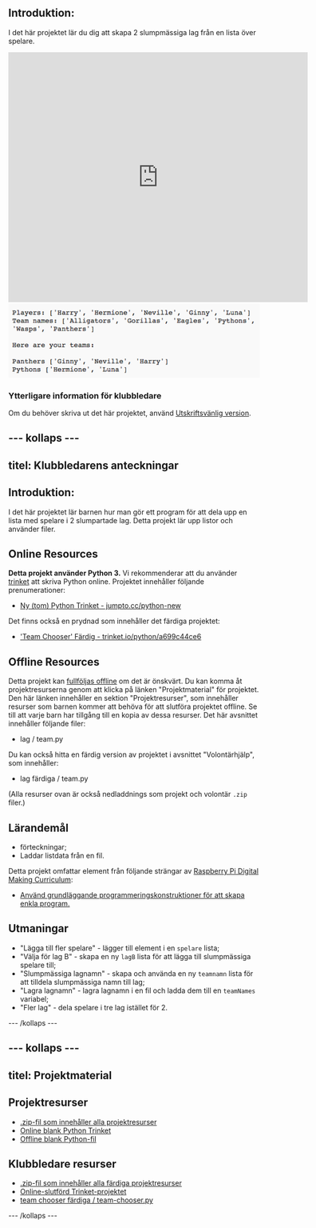 ## Introduktion:

I det här projektet lär du dig att skapa 2 slumpmässiga lag från en lista över spelare.

<div class="trinket">
  <iframe src="https://trinket.io/embed/python/a699c44ce6?outputOnly=true&start=result" width="600" height="500" frameborder="0" marginwidth="0" marginheight="0" allowfullscreen>
  </iframe>
  <img src="images/team-finished.png">
</div>

### Ytterligare information för klubbledare

Om du behöver skriva ut det här projektet, använd [Utskriftsvänlig version](https://projects.raspberrypi.org/en/projects/team-chooser/print).

## \--- kollaps \---

## titel: Klubbledarens anteckningar

## Introduktion:

I det här projektet lär barnen hur man gör ett program för att dela upp en lista med spelare i 2 slumpartade lag. Detta projekt lär upp listor och använder filer.

## Online Resources

**Detta projekt använder Python 3.** Vi rekommenderar att du använder [trinket](https://trinket.io/) att skriva Python online. Projektet innehåller följande prenumerationer:

* [Ny (tom) Python Trinket - jumpto.cc/python-new](http://jumpto.cc/python-new)

Det finns också en prydnad som innehåller det färdiga projektet:

* ['Team Chooser' Färdig - trinket.io/python/a699c44ce6](https://trinket.io/python/a699c44ce6)

## Offline Resources

Detta projekt kan [fullföljas offline](https://www.codeclubprojects.org/en-GB/resources/python-working-offline/) om det är önskvärt. Du kan komma åt projektresurserna genom att klicka på länken "Projektmaterial" för projektet. Den här länken innehåller en sektion "Projektresurser", som innehåller resurser som barnen kommer att behöva för att slutföra projektet offline. Se till att varje barn har tillgång till en kopia av dessa resurser. Det här avsnittet innehåller följande filer:

* lag / team.py

Du kan också hitta en färdig version av projektet i avsnittet "Volontärhjälp", som innehåller:

* lag färdiga / team.py

(Alla resurser ovan är också nedladdnings som projekt och volontär `.zip` filer.)

## Lärandemål

* förteckningar;
* Laddar listdata från en fil.

Detta projekt omfattar element från följande strängar av [Raspberry Pi Digital Making Curriculum](http://rpf.io/curriculum):

* [Använd grundläggande programmeringskonstruktioner för att skapa enkla program.](https://www.raspberrypi.org/curriculum/programming/creator)

## Utmaningar

* "Lägga till fler spelare" - lägger till element i en `spelare` lista;
* "Välja för lag B" - skapa en ny `lagB` lista för att lägga till slumpmässiga spelare till;
* "Slumpmässiga lagnamn" - skapa och använda en ny `teamnamn` lista för att tilldela slumpmässiga namn till lag;
* "Lagra lagnamn" - lagra lagnamn i en fil och ladda dem till en `teamNames` variabel;
* "Fler lag" - dela spelare i tre lag istället för 2.

\--- /kollaps \---

## \--- kollaps \---

## titel: Projektmaterial

## Projektresurser

* [.zip-fil som innehåller alla projektresurser](resources/team-chooser-project-resources.zip)
* [Online blank Python Trinket](http://jumpto.cc/python-new)
* [Offline blank Python-fil](resources/new-new.py)

## Klubbledare resurser

* [.zip-fil som innehåller alla färdiga projektresurser](resources/team-chooser-volunteer-resources.zip)
* [Online-slutförd Trinket-projektet](https://trinket.io/python/a699c44ce6)
* [team chooser färdiga / team-chooser.py](resources/team-chooser-finished-team-chooser.py)

\--- /kollaps \---